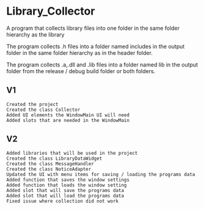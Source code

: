 # Library_Collector
A program that collects library files into one folder in the same folder hierarchy as the library

The program collects .h files into a folder named includes in the output folder in the same folder hierarchy as in the header folder.

The program collects .a,.dll and .lib files into a folder named lib in the output folder from the release / debug build folder or both folders.

## V1
```
Created the project
Created the class Collector
Added UI elements the WindowMain UI will need
Added slots that are needed in the WindowMain
```
## V2
```
Added libraries that will be used in the project
Created the class LibraryDataWidget
Created the class MessageHandler
Created the class NoticeAdapter
Updated the UI with menu items for saving / loading the programs data
Added function that saves the window settings
Added function that loads the window setting
Added slot that will save the programs data
Added slot that will load the programs data
Fixed issue where collection did not work
```